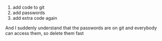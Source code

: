 1. add code to git 
2. add passwords
3. add extra code again

And I suddenly understand that the passwords are on git and everybody can access them, so delete them fast 